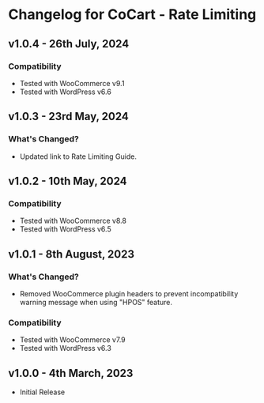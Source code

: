 # Changelog for CoCart - Rate Limiting

## v1.0.4 - 26th July, 2024

### Compatibility

* Tested with WooCommerce v9.1
* Tested with WordPress v6.6

## v1.0.3 - 23rd May, 2024

### What's Changed?

* Updated link to Rate Limiting Guide.

## v1.0.2 - 10th May, 2024

### Compatibility

* Tested with WooCommerce v8.8
* Tested with WordPress v6.5

## v1.0.1 - 8th August, 2023

### What's Changed?

* Removed WooCommerce plugin headers to prevent incompatibility warning message when using "HPOS" feature.

### Compatibility

* Tested with WooCommerce v7.9
* Tested with WordPress v6.3

## v1.0.0 - 4th March, 2023

* Initial Release
